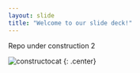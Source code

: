 ```yaml
---
layout: slide
title: "Welcome to our slide deck!"
---
```


Repo under construction 2

![constructocat](https://octodex.github.com/images/constructocat2.jpg)
{: .center}
